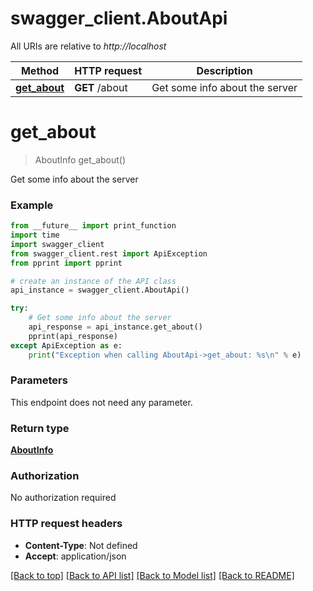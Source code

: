 # swagger_client.AboutApi

All URIs are relative to *http://localhost*

Method | HTTP request | Description
------------- | ------------- | -------------
[**get_about**](AboutApi.md#get_about) | **GET** /about | Get some info about the server


# **get_about**
> AboutInfo get_about()

Get some info about the server



### Example
```python
from __future__ import print_function
import time
import swagger_client
from swagger_client.rest import ApiException
from pprint import pprint

# create an instance of the API class
api_instance = swagger_client.AboutApi()

try:
    # Get some info about the server
    api_response = api_instance.get_about()
    pprint(api_response)
except ApiException as e:
    print("Exception when calling AboutApi->get_about: %s\n" % e)
```

### Parameters
This endpoint does not need any parameter.

### Return type

[**AboutInfo**](AboutInfo.md)

### Authorization

No authorization required

### HTTP request headers

 - **Content-Type**: Not defined
 - **Accept**: application/json

[[Back to top]](#) [[Back to API list]](../README.md#documentation-for-api-endpoints) [[Back to Model list]](../README.md#documentation-for-models) [[Back to README]](../README.md)

